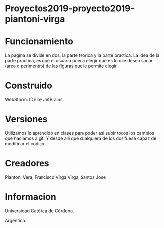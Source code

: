 # Proyectos2019-proyecto2019-piantoni-virga

# Funcionamiento
La pagina se divide en dos, la parte teorica y la parte practica. La idea de la parte practica, es que el usuario pueda elegir que es lo que desea sacar (area o perimentro) de las figuras que le permite elegir. 
# Construido
WebStorm: IDE by JetBrains.

# Versiones
Utilizamos lo aprendido en clases para poder asi subir todos los cambios que haciamos a git. Y desde alli que cualquiera de los dos fuese capaz de modificar el codigo.

# Creadores
Piantoni Vera, Francisco
Virga
Virga, Santos Jose
# Informacion

Universidad Católica de Córdoba.

Argentina.
